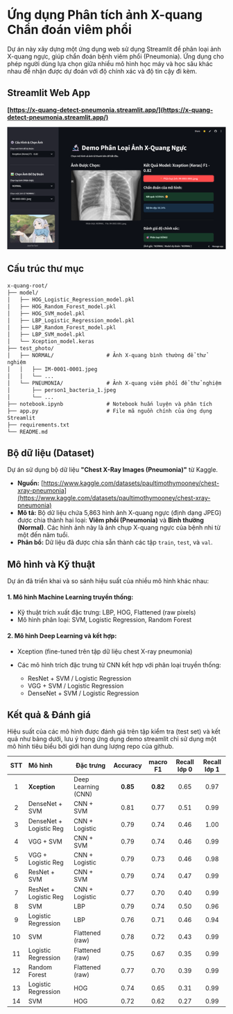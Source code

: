 # Ứng dụng Phân tích ảnh X-quang Chẩn đoán viêm phổi

Dự án này xây dựng một ứng dụng web sử dụng Streamlit để phân loại ảnh X-quang ngực, giúp chẩn đoán bệnh viêm phổi (Pneumonia). Ứng dụng cho phép người dùng lựa chọn giữa nhiều mô hình học máy và học sâu khác nhau để nhận được dự đoán với độ chính xác và độ tin cậy đi kèm.

## Streamlit Web App
**[https://x-quang-detect-pneumonia.streamlit.app/](https://x-quang-detect-pneumonia.streamlit.app/)**

![Demo_app](demo_app.png)


## Cấu trúc thư mục

```
x-quang-root/
├── model/
│   ├── HOG_Logistic_Regression_model.pkl
│   ├── HOG_Random_Forest_model.pkl
│   ├── HOG_SVM_model.pkl
│   ├── LBP_Logistic_Regression_model.pkl
│   ├── LBP_Random_Forest_model.pkl
│   ├── LBP_SVM_model.pkl
│   └── Xception_model.keras   
├── test_photo/
│   ├── NORMAL/                 # Ảnh X-quang bình thường để thử nghiệm
│   │   ├── IM-0001-0001.jpeg
│   │   └── ...
│   └── PNEUMONIA/              # Ảnh X-quang viêm phổi để thử nghiệm
│       ├── person1_bacteria_1.jpeg
│       └── ...
├── notebook.ipynb              # Notebook huấn luyện và phân tích
├── app.py                      # File mã nguồn chính của ứng dụng Streamlit
├── requirements.txt            
└── README.md                  
```

## Bộ dữ liệu (Dataset)

Dự án sử dụng bộ dữ liệu **"Chest X-Ray Images (Pneumonia)"** từ Kaggle.

  * **Nguồn:** [https://www.kaggle.com/datasets/paultimothymooney/chest-xray-pneumonia](https://www.kaggle.com/datasets/paultimothymooney/chest-xray-pneumonia)
  * **Mô tả:** Bộ dữ liệu chứa 5,863 hình ảnh X-quang ngực (định dạng JPEG) được chia thành hai loại: **Viêm phổi (Pneumonia)** và **Bình thường (Normal)**. Các hình ảnh này là ảnh chụp X-quang ngực của bệnh nhi từ một đến năm tuổi.
  * **Phân bổ:** Dữ liệu đã được chia sẵn thành các tập `train`, `test`, và `val`.

## Mô hình và Kỹ thuật

Dự án đã triển khai và so sánh hiệu suất của nhiều mô hình khác nhau:


#### 1. **Mô hình Machine Learning truyền thống:**

* Kỹ thuật trích xuất đặc trưng: LBP, HOG, Flattened (raw pixels)
* Mô hình phân loại: SVM, Logistic Regression, Random Forest

#### 2. **Mô hình Deep Learning và kết hợp:**

* Xception (fine-tuned trên tập dữ liệu chest X-ray pneumonia)
* Các mô hình trích đặc trưng từ CNN kết hợp với phân loại truyền thống:

  * ResNet + SVM / Logistic Regression
  * VGG + SVM / Logistic Regression
  * DenseNet + SVM / Logistic Regression


## Kết quả & Đánh giá

Hiệu suất của các mô hình được đánh giá trên tập kiểm tra (test set) và kết quả như bảng dưới, lưu ý trong ứng dụng demo streamlit chỉ sử dụng một mô hình tiêu biểu bởi giới hạn dung lượng repo của github.

| STT | Mô hình                 | Đặc trưng           | Accuracy | macro F1 | Recall lớp 0 | Recall lớp 1 |
| :-: | :---------------------- | ------------------- | :------: | :------: | :----------: | :----------: |
|  1  | **Xception**            | Deep Learning (CNN) | **0.85** | **0.82** |     0.65     |     0.97     |
|  2  | DenseNet + SVM          | CNN + SVM           |   0.81   |   0.77   |     0.51     |     0.99     |
|  3  | DenseNet + Logistic Reg | CNN + Logistic      |   0.79   |   0.74   |     0.46     |     1.00     |
|  4  | VGG + SVM               | CNN + SVM           |   0.79   |   0.74   |     0.46     |     0.99     |
|  5  | VGG + Logistic Reg      | CNN + Logistic      |   0.79   |   0.73   |     0.46     |     0.98     |
|  6  | ResNet + SVM            | CNN + SVM           |   0.79   |   0.74   |     0.47     |     0.99     |
|  7  | ResNet + Logistic Reg   | CNN + Logistic      |   0.77   |   0.70   |     0.40     |     0.99     |
|  8  | SVM                     | LBP                 |   0.79   |   0.74   |     0.50     |     0.96     |
|  9  | Logistic Regression     | LBP                 |   0.76   |   0.71   |     0.46     |     0.94     |
|  10 | SVM                     | Flattened (raw)     |   0.78   |   0.72   |     0.43     |     0.99     |
|  11 | Logistic Regression     | Flattened (raw)     |   0.75   |   0.67   |     0.35     |     0.99     |
|  12 | Random Forest           | Flattened (raw)     |   0.77   |   0.70   |     0.39     |     0.99     |
|  13 | Logistic Regression     | HOG                 |   0.74   |   0.65   |     0.31     |     0.99     |
|  14 | SVM                     | HOG                 |   0.72   |   0.62   |     0.27     |     0.99     |
